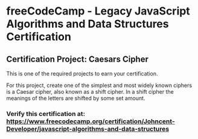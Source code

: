 # freeCodeCamp - Legacy JavaScript Algorithms and Data Structures Certification
## Certification Project: Caesars Cipher
This is one of the required projects to earn your certification.

For this project, create one of the simplest and most widely known ciphers is a Caesar cipher, also known as a shift cipher. In a shift cipher the meanings of the letters are shifted by some set amount.

### Verify this certification at: https://www.freecodecamp.org/certification/Johncent-Developer/javascript-algorithms-and-data-structures
